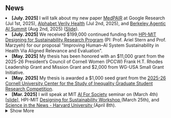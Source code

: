 <h2 id="news" style="margin: 20px 0px 10px;">News</h2>

<li><strong>[July. 2025]</strong> I will talk about my new paper <a href="https://medpair.csail.mit.edu/">MedPAIR</a> at Google Research (Jul 1st, 2025), <a href="https://verily.com/">Alphabet Verily Health</a> (Jul 2nd, 2025), and <a href="https://rdi.berkeley.edu/agentx/">Berkeley Agentic AI Summit</a> (Aug 2nd, 2025) (<a href="https://yuexinghao.github.io/Yuexing-Hao/assets/files/MedPAIR%20Presentation.pdf">Slide</a>).</li>
<li><strong>[July. 2025]</strong> We received $199,000 continued funding from <a href="https://design.mit.edu/applications/application/2025-26-designing-for-sustainability-mit-hpi-research-program">HPI-MIT Designing for Sustainability Research Program</a> (PI: Prof. Ariel Stern and Prof. Marzyeh) for our proposal "Improving Human–AI System Sustainability in Health Via Aligned Relevance and Evaluation".</li>
<li><strong>[May. 2025]</strong> My thesis has been honored with an $11,000 grant from the 2025-26 President’s Council of Cornell Women (PCCW) Frank H.T. Rhodes Leadership Grant and Mission Grant and $2,000 from WG-USA Small Grant Initiative.</li>
<li><strong>[May. 2025]</strong> My thesis is awarded a $1,000 seed grant from the <a href="https://yuexinghao.github.io/Yuexing-Hao/assets/files/CSI_Grant_1k.pdf">2025-26 Cornell University Center for the Study of Inequality Graduate Student Research Competition</a>.</li>
<li><strong>[Mar. 2025]</strong> I will speak at MIT <a href="https://ai4society.mit.edu/">AI For Society</a> seminar on (March 4th) [<a href="https://yuexinghao.github.io/Yuexing-Hao/assets/files/Ai4Society_Talk_Mar_25.pdf">slide</a>], HPI-MIT <a href="https://design.mit.edu/events/spring-2025-hpi-mit-workshop?preview=1">Designing for Sustainability Workshop </a> (March 25th), and <a href="https://sites.harvard.edu/sitn/">Science in the News - Harvard University </a> (April 8th).</li>
<details>
  
  <summary>Show More</summary>

<li><strong>[Feb. 2025]</strong> I passed my A exam and became a Ph.D. candidate! Here is the <a href="https://www.youtube.com/watch?v=kLMpPQfK7pU&ab_channel=YuexingHao">video</a>.</li>
<li><strong>[Feb. 2025]</strong> I am featured in the Cornell Graduate School's <a href="https://gradschool.cornell.edu/spotlights/student-spotlight-yuexing-hao/">Student Spotlight</a>. </li>
<li><strong>[Dec. 2024]</strong> My doctoral thesis, "Objective Approaches in a Subjective Medical World," is awarded $10k from 2024 American Psychological Foundation (APF) K. Anders Ericsson Dissertation Research Grant. </li>
<li><strong>[Dec. 2024]</strong> I will be joining the <a href="https://research.google/teams/health/">Google Health AI team</a> (Mountain View) as a Research Intern in Summer 2025!</li>
<li><strong>[Nov. 2024]</strong> I will give a <a href="https://lids.mit.edu/news-and-events/events/lids-and-stats-tea-talk-2">research seminar at MIT Laboratory for Information and Decision Systems</a> on November 20th.</li>
<li><strong>[Oct. 2024]</strong> I will give two research talks: one at <a href="https://www.csail.mit.edu/event/objective-approaches-subjective-medical-world"> MIT ML Tea Seminar</a> on October 21st, 4-5 pm EST in Room G882, Hewlett Room; and another at <a href="https://gioele.science/">Prof. Gioele Zardini's</a> lab on October 17th, 11am-12pm EST in 32-D677. Let me know if you'd like the Zoom link! (I promise the two talks will cover different topics—one on AI-based healthcare systems and the other on data collection automation in the wild. Can you guess which is which?)</li>
<li><strong>[Sep. 2024]</strong> I am proud to share that our latest paper working with the Mayo Clinic Radiation Oncology department patient-portal messaging paper is on arXiv: <a href="https://arxiv.org/abs/2409.18290"> 
Retrospective Comparative Analysis of Prostate Cancer In-Basket Messages: Responses from Closed-Domain LLM vs. Clinical Teams</a>. This study introduces a novel and rigorous approach to comparing messages generated by LLMs with those from clinical care teams. The results are (expected to be) surprising—check out the paper to find out more!</li>
<li><strong>[Sep. 2024]</strong> I am honored to receive the <a href="https://women-in-tech.org/north-america-celebrates-women-in-tech-at-regional-awards-ceremony/">North America Women in Tech Most Disruptive Award powered by Amazon </a>.</li>
<li><strong>[Aug. 2024]</strong> I’ve been nominated by Cornell University for the 2024 Apple Scholars in AI/ML PhD Fellowship! Only three Ph.D. students were nominated across the entire university. Nomination seals the validation :)))))</li>
<li><strong>[Aug. 2024]</strong> Our AIoT-based Hug System received first place in the <a href="https://yuexinghao.github.io/Yuexing-Hao/assets/files/IETC_YH_24.pdf"> IEEE Student Engineering Team Challenge 2024 </a> and won $400 with my colleague Dr. Ryan Ries. </li>
<li><strong>[June. 2024]</strong> My two poster papers are accepted at ACM CSCW 2024' <a href="https://cscw.acm.org/2024/"> Computer-Supported Cooperative Work and Social Computing </a> at San José, Costa Rica.</li>
<li><strong>[June. 2024]</strong> I will present my thesis at the <a href="https://chilconference.org/index.html"> Conference on Health, Inference, and Learning (CHIL) </a> doctoral consortium on June 28th at Cornell Tech, NYC.</li>
<li><strong>[June. 2024]</strong> I am honored to be selected for the 2024-25 IvyPlus Exchange Scholar program and to receive a full fellowship to join MIT's Laboratory for Information & Decision Systems (LIDS). I will be working with <a href="https://healthyml.org/">Dr. Marzyeh Ghassemi's Healthy ML Group </a> in Boston.</li>
<li><strong>[May. 2024]</strong> I am excited to become a program committee (a.k.a. registration co-chair) for <a href="https://facctconference.org/2024/committees"> ACM Conference on Fairness, Accountability, and Transparency (FAccT) </a> 2024 at Brazil.</li>
<li><strong>[May. 2024]</strong> I will orally present at the 12th International Shared Decision Making Conference on my thesis research "i-SDM: A Patient-Centered AI Clinical Shared Decision-Making System for Older Adult Cancer Patients".</li>
<li><strong>[May. 2024]</strong> I will be interning as an AI Research Scientist at Mayo Clinic from May to August 2024, focusing on Shared Decision-Making with LLM to enhance patient-centered health outcomes.</li>
<li><strong>[Feb. 2024]</strong> I will present our AAAI poster paper in Vancouver Convention Center. Our booth number is 626. Welcome to talk with me!</li>
<li><strong>[Dec. 2023]</strong> I will talk at Google Computer Science Research Mentorship Program (CSRMP) about 'Explain and Enhance: Patient-Centered Learning With LLM from the Public Online Cancer Forum.'</li>
<li><strong>[Nov. 2023]</strong> I will talk at Stanford HCI group about 'AI in Healthcare for Community-Dwelling Older Adults.' <a href= "https://youtu.be/0BF63qKealI">Recording</a></li>
<li><strong>[Nov. 2023]</strong> I am super excited to be selected as the <a href="https://onereach.ai/academic-fellowship/">2023-24 OneReach.ai Academic Fellow</a>, with my proposal 'Explain and Enhance: Patient-Centered Learning With LLM from the Public Online Cancer Forum.' </li>
  <li><strong>[Feb. 2024]</strong> Our poster paper "Digital Twin-Driven Teat Localization and Shape Identification for Dairy Cow" has been accepted to AAAI 24' student poster program, with amazing coauthors Aarushi, Yuting, Tiancheng, Dr. Matthias Wieland, Dr. Parminder Basran, and Dr. Ken Birman!</li>
  <li><strong>[Feb. 2024]</strong> I will become a keynote speaker at 2024 Greg Smith Palliative Care Summit, Hyde Park, NY, discussing 'Advancing Palliative Care with AI.' #AIinHealthcare.</li>
  <li><strong>[Oct. 2023]</strong> Our poster paper about shared decision-making (SDM) for aging populations in chronic disease is accepted to CSCW 2023.</li>
  <li><strong>[Sep. 2023]</strong> I was accepted to 2023 Google CSRMP Fellow :))) Excited about this opportunity!  </li>
  <li><strong>[Aug. 2023]</strong> Our department graduate student association received $2500 service funding for Fall 2023!</li>
  <li><strong>[Jun. 2023]</strong> I was accepted to 2023 WHO/Cochrane/Cornell University Summer Institute and received fellowship from Human Centered Design Department ($1500).</li>
  <li><strong>[Apr. 2023]</strong> I received fundings from Cornell Institute for Healthy Futures (CIHF) Research Grant ($500) and will be in Mexico City for EDRA 2023!</li>
</details>
